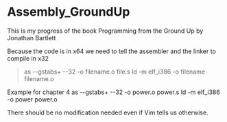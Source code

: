 # Assembly_GroundUp
This is my progress of the book Programming from the Ground Up by Jonathan Bartlett

Because the code is in x64 we need to tell the assembler and the linker to compile in x32

>as --gstabs+ --32 -o filename.o file.s
>ld -m elf_i386 -o filename filename.o

Example for chapter 4
as --gstabs+ --32 -o power.o power.s
ld -m elf_i386 -o power power.o

There should be no modification needed even if Vim tells us otherwise.

